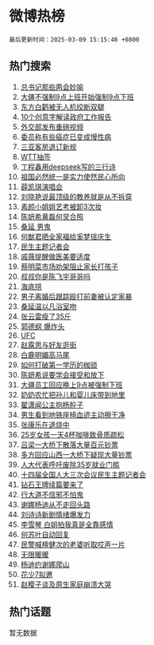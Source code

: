 # 微博热榜

`最后更新时间：2025-03-09 15:15:46 +0800`

## 热门搜索

1. [总书记那些两会妙喻](https://m.weibo.cn/search?containerid=100103type%3D1%26t%3D10%26q%3D%23%E6%80%BB%E4%B9%A6%E8%AE%B0%E9%82%A3%E4%BA%9B%E4%B8%A4%E4%BC%9A%E5%A6%99%E5%96%BB%23&stream_entry_id=51&isnewpage=1&extparam=seat%3D1%26pos%3D0%26cate%3D10103%26dgr%3D0%26q%3D%2523%25E6%2580%25BB%25E4%25B9%25A6%25E8%25AE%25B0%25E9%2582%25A3%25E4%25BA%259B%25E4%25B8%25A4%25E4%25BC%259A%25E5%25A6%2599%25E5%2596%25BB%2523%26filter_type%3Drealtimehot%26stream_entry_id%3D51%26c_type%3D51%26display_time%3D1741504545%26pre_seqid%3D17415045453750328937201)
1. [大疆不强制9点上班开始强制9点下班](https://m.weibo.cn/search?containerid=100103type%3D1%26t%3D10%26q%3D%23%E5%A4%A7%E7%96%86%E4%B8%8D%E5%BC%BA%E5%88%B69%E7%82%B9%E4%B8%8A%E7%8F%AD%E5%BC%80%E5%A7%8B%E5%BC%BA%E5%88%B69%E7%82%B9%E4%B8%8B%E7%8F%AD%23&stream_entry_id=31&isnewpage=1&extparam=seat%3D1%26q%3D%2523%25E5%25A4%25A7%25E7%2596%2586%25E4%25B8%258D%25E5%25BC%25BA%25E5%2588%25B69%25E7%2582%25B9%25E4%25B8%258A%25E7%258F%25AD%25E5%25BC%2580%25E5%25A7%258B%25E5%25BC%25BA%25E5%2588%25B69%25E7%2582%25B9%25E4%25B8%258B%25E7%258F%25AD%2523%26cate%3D5001%26dgr%3D0%26stream_entry_id%3D31%26realpos%3D1%26pos%3D0%26lcate%3D5001%26band_rank%3D1%26filter_type%3Drealtimehot%26flag%3D2%26c_type%3D31%26display_time%3D1741504545%26pre_seqid%3D17415045453750328937201)
1. [东方白鹳被无人机绞断双腿](https://m.weibo.cn/search?containerid=100103type%3D1%26t%3D10%26q%3D%23%E4%B8%9C%E6%96%B9%E7%99%BD%E9%B9%B3%E8%A2%AB%E6%97%A0%E4%BA%BA%E6%9C%BA%E7%BB%9E%E6%96%AD%E5%8F%8C%E8%85%BF%23&stream_entry_id=31&isnewpage=1&extparam=seat%3D1%26q%3D%2523%25E4%25B8%259C%25E6%2596%25B9%25E7%2599%25BD%25E9%25B9%25B3%25E8%25A2%25AB%25E6%2597%25A0%25E4%25BA%25BA%25E6%259C%25BA%25E7%25BB%259E%25E6%2596%25AD%25E5%258F%258C%25E8%2585%25BF%2523%26cate%3D5001%26dgr%3D0%26stream_entry_id%3D31%26realpos%3D2%26pos%3D1%26lcate%3D5001%26band_rank%3D2%26filter_type%3Drealtimehot%26flag%3D1%26c_type%3D31%26display_time%3D1741504545%26pre_seqid%3D17415045453750328937201)
1. [10个创意字解读政府工作报告](https://m.weibo.cn/search?containerid=100103type%3D1%26t%3D10%26q%3D%2310%E4%B8%AA%E5%88%9B%E6%84%8F%E5%AD%97%E8%A7%A3%E8%AF%BB%E6%94%BF%E5%BA%9C%E5%B7%A5%E4%BD%9C%E6%8A%A5%E5%91%8A%23&stream_entry_id=31&isnewpage=1&extparam=seat%3D1%26q%3D%252310%25E4%25B8%25AA%25E5%2588%259B%25E6%2584%258F%25E5%25AD%2597%25E8%25A7%25A3%25E8%25AF%25BB%25E6%2594%25BF%25E5%25BA%259C%25E5%25B7%25A5%25E4%25BD%259C%25E6%258A%25A5%25E5%2591%258A%2523%26cate%3D5001%26dgr%3D0%26stream_entry_id%3D31%26realpos%3D3%26pos%3D2%26lcate%3D5001%26band_rank%3D3%26filter_type%3Drealtimehot%26flag%3D0%26c_type%3D31%26display_time%3D1741504545%26pre_seqid%3D17415045453750328937201)
1. [外交部发布重磅视频](https://m.weibo.cn/search?containerid=100103type%3D1%26t%3D10%26q%3D%23%E5%A4%96%E4%BA%A4%E9%83%A8%E5%8F%91%E5%B8%83%E9%87%8D%E7%A3%85%E8%A7%86%E9%A2%91%23&stream_entry_id=31&isnewpage=1&extparam=seat%3D1%26q%3D%2523%25E5%25A4%2596%25E4%25BA%25A4%25E9%2583%25A8%25E5%258F%2591%25E5%25B8%2583%25E9%2587%258D%25E7%25A3%2585%25E8%25A7%2586%25E9%25A2%2591%2523%26cate%3D5001%26dgr%3D0%26stream_entry_id%3D31%26realpos%3D4%26pos%3D3%26lcate%3D5001%26band_rank%3D4%26filter_type%3Drealtimehot%26flag%3D1%26c_type%3D31%26display_time%3D1741504545%26pre_seqid%3D17415045453750328937201)
1. [委员称有些癌症已变成慢性病](https://m.weibo.cn/search?containerid=100103type%3D1%26t%3D10%26q%3D%23%E5%A7%94%E5%91%98%E7%A7%B0%E6%9C%89%E4%BA%9B%E7%99%8C%E7%97%87%E5%B7%B2%E5%8F%98%E6%88%90%E6%85%A2%E6%80%A7%E7%97%85%23&stream_entry_id=31&isnewpage=1&extparam=seat%3D1%26q%3D%2523%25E5%25A7%2594%25E5%2591%2598%25E7%25A7%25B0%25E6%259C%2589%25E4%25BA%259B%25E7%2599%258C%25E7%2597%2587%25E5%25B7%25B2%25E5%258F%2598%25E6%2588%2590%25E6%2585%25A2%25E6%2580%25A7%25E7%2597%2585%2523%26cate%3D5001%26dgr%3D0%26stream_entry_id%3D31%26realpos%3D5%26pos%3D4%26lcate%3D5001%26band_rank%3D5%26filter_type%3Drealtimehot%26flag%3D0%26c_type%3D31%26display_time%3D1741504545%26pre_seqid%3D17415045453750328937201)
1. [三亚客房退订新规](https://m.weibo.cn/search?containerid=100103type%3D1%26t%3D10%26q%3D%23%E4%B8%89%E4%BA%9A%E5%AE%A2%E6%88%BF%E9%80%80%E8%AE%A2%E6%96%B0%E8%A7%84%23&stream_entry_id=31&isnewpage=1&extparam=seat%3D1%26q%3D%2523%25E4%25B8%2589%25E4%25BA%259A%25E5%25AE%25A2%25E6%2588%25BF%25E9%2580%2580%25E8%25AE%25A2%25E6%2596%25B0%25E8%25A7%2584%2523%26cate%3D5001%26dgr%3D0%26stream_entry_id%3D31%26realpos%3D6%26pos%3D5%26lcate%3D5001%26band_rank%3D6%26filter_type%3Drealtimehot%26flag%3D0%26c_type%3D31%26display_time%3D1741504545%26pre_seqid%3D17415045453750328937201)
1. [WTT抽签](https://m.weibo.cn/search?containerid=100103type%3D1%26t%3D10%26q%3D%23WTT%E6%8A%BD%E7%AD%BE%23&stream_entry_id=31&isnewpage=1&extparam=seat%3D1%26q%3D%2523WTT%25E6%258A%25BD%25E7%25AD%25BE%2523%26cate%3D5001%26dgr%3D0%26stream_entry_id%3D31%26realpos%3D7%26pos%3D6%26lcate%3D5001%26band_rank%3D7%26filter_type%3Drealtimehot%26flag%3D1%26c_type%3D31%26display_time%3D1741504545%26pre_seqid%3D17415045453750328937201)
1. [丁程鑫用deepseek写的三行诗](https://m.weibo.cn/search?containerid=100103type%3D1%26t%3D10%26q%3D%23%E4%B8%81%E7%A8%8B%E9%91%AB%E7%94%A8deepseek%E5%86%99%E7%9A%84%E4%B8%89%E8%A1%8C%E8%AF%97%23&stream_entry_id=31&isnewpage=1&extparam=seat%3D1%26q%3D%2523%25E4%25B8%2581%25E7%25A8%258B%25E9%2591%25AB%25E7%2594%25A8deepseek%25E5%2586%2599%25E7%259A%2584%25E4%25B8%2589%25E8%25A1%258C%25E8%25AF%2597%2523%26cate%3D5001%26dgr%3D0%26stream_entry_id%3D31%26realpos%3D8%26pos%3D7%26lcate%3D5001%26band_rank%3D8%26filter_type%3Drealtimehot%26flag%3D0%26c_type%3D31%26display_time%3D1741504545%26pre_seqid%3D17415045453750328937201)
1. [祖国必然统一是实力使然民心所向](https://m.weibo.cn/search?containerid=100103type%3D1%26t%3D10%26q%3D%23%E7%A5%96%E5%9B%BD%E5%BF%85%E7%84%B6%E7%BB%9F%E4%B8%80%E6%98%AF%E5%AE%9E%E5%8A%9B%E4%BD%BF%E7%84%B6%E6%B0%91%E5%BF%83%E6%89%80%E5%90%91%23&stream_entry_id=31&isnewpage=1&extparam=seat%3D1%26q%3D%2523%25E7%25A5%2596%25E5%259B%25BD%25E5%25BF%2585%25E7%2584%25B6%25E7%25BB%259F%25E4%25B8%2580%25E6%2598%25AF%25E5%25AE%259E%25E5%258A%259B%25E4%25BD%25BF%25E7%2584%25B6%25E6%25B0%2591%25E5%25BF%2583%25E6%2589%2580%25E5%2590%2591%2523%26cate%3D5001%26dgr%3D0%26stream_entry_id%3D31%26realpos%3D9%26pos%3D8%26lcate%3D5001%26band_rank%3D9%26filter_type%3Drealtimehot%26flag%3D0%26c_type%3D31%26display_time%3D1741504545%26pre_seqid%3D17415045453750328937201)
1. [薛凯琪演唱会](https://m.weibo.cn/search?containerid=100103type%3D1%26t%3D10%26q%3D%E8%96%9B%E5%87%AF%E7%90%AA%E6%BC%94%E5%94%B1%E4%BC%9A&stream_entry_id=31&isnewpage=1&extparam=seat%3D1%26q%3D%25E8%2596%259B%25E5%2587%25AF%25E7%2590%25AA%25E6%25BC%2594%25E5%2594%25B1%25E4%25BC%259A%26cate%3D5001%26dgr%3D0%26stream_entry_id%3D31%26realpos%3D10%26pos%3D9%26lcate%3D5001%26band_rank%3D10%26filter_type%3Drealtimehot%26flag%3D0%26c_type%3D31%26display_time%3D1741504545%26pre_seqid%3D17415045453750328937201)
1. [刘晓艳说最顶级的教养就是从不拆穿](https://m.weibo.cn/search?containerid=100103type%3D1%26t%3D10%26q%3D%23%E5%88%98%E6%99%93%E8%89%B3%E8%AF%B4%E6%9C%80%E9%A1%B6%E7%BA%A7%E7%9A%84%E6%95%99%E5%85%BB%E5%B0%B1%E6%98%AF%E4%BB%8E%E4%B8%8D%E6%8B%86%E7%A9%BF%23&stream_entry_id=31&isnewpage=1&extparam=seat%3D1%26q%3D%2523%25E5%2588%2598%25E6%2599%2593%25E8%2589%25B3%25E8%25AF%25B4%25E6%259C%2580%25E9%25A1%25B6%25E7%25BA%25A7%25E7%259A%2584%25E6%2595%2599%25E5%2585%25BB%25E5%25B0%25B1%25E6%2598%25AF%25E4%25BB%258E%25E4%25B8%258D%25E6%258B%2586%25E7%25A9%25BF%2523%26cate%3D5001%26dgr%3D0%26stream_entry_id%3D31%26realpos%3D11%26pos%3D10%26lcate%3D5001%26band_rank%3D11%26filter_type%3Drealtimehot%26flag%3D1%26c_type%3D31%26display_time%3D1741504545%26pre_seqid%3D17415045453750328937201)
1. [素颜小姐姐艺考被卸3次妆](https://m.weibo.cn/search?containerid=100103type%3D1%26t%3D10%26q%3D%23%E7%B4%A0%E9%A2%9C%E5%B0%8F%E5%A7%90%E5%A7%90%E8%89%BA%E8%80%83%E8%A2%AB%E5%8D%B83%E6%AC%A1%E5%A6%86%23&stream_entry_id=31&isnewpage=1&extparam=seat%3D1%26q%3D%2523%25E7%25B4%25A0%25E9%25A2%259C%25E5%25B0%258F%25E5%25A7%2590%25E5%25A7%2590%25E8%2589%25BA%25E8%2580%2583%25E8%25A2%25AB%25E5%258D%25B83%25E6%25AC%25A1%25E5%25A6%2586%2523%26cate%3D5001%26dgr%3D0%26stream_entry_id%3D31%26realpos%3D12%26pos%3D11%26lcate%3D5001%26band_rank%3D12%26filter_type%3Drealtimehot%26flag%3D2%26c_type%3D31%26display_time%3D1741504545%26pre_seqid%3D17415045453750328937201)
1. [陈妍希黄磊何炅合照](https://m.weibo.cn/search?containerid=100103type%3D1%26t%3D10%26q%3D%23%E9%99%88%E5%A6%8D%E5%B8%8C%E9%BB%84%E7%A3%8A%E4%BD%95%E7%82%85%E5%90%88%E7%85%A7%23&stream_entry_id=31&isnewpage=1&extparam=seat%3D1%26q%3D%2523%25E9%2599%2588%25E5%25A6%258D%25E5%25B8%258C%25E9%25BB%2584%25E7%25A3%258A%25E4%25BD%2595%25E7%2582%2585%25E5%2590%2588%25E7%2585%25A7%2523%26cate%3D5001%26dgr%3D0%26stream_entry_id%3D31%26realpos%3D13%26pos%3D12%26lcate%3D5001%26band_rank%3D13%26filter_type%3Drealtimehot%26flag%3D1%26c_type%3D31%26display_time%3D1741504545%26pre_seqid%3D17415045453750328937201)
1. [桑延 男鬼](https://m.weibo.cn/search?containerid=100103type%3D1%26t%3D10%26q%3D%E6%A1%91%E5%BB%B6+%E7%94%B7%E9%AC%BC&stream_entry_id=31&isnewpage=1&extparam=seat%3D1%26q%3D%25E6%25A1%2591%25E5%25BB%25B6%2520%25E7%2594%25B7%25E9%25AC%25BC%26cate%3D5001%26dgr%3D0%26stream_entry_id%3D31%26realpos%3D14%26pos%3D13%26lcate%3D5001%26band_rank%3D14%26filter_type%3Drealtimehot%26flag%3D1%26c_type%3D31%26display_time%3D1741504545%26pre_seqid%3D17415045453750328937201)
1. [何猷君晒全家福给奚梦瑶庆生](https://m.weibo.cn/search?containerid=100103type%3D1%26t%3D10%26q%3D%23%E4%BD%95%E7%8C%B7%E5%90%9B%E6%99%92%E5%85%A8%E5%AE%B6%E7%A6%8F%E7%BB%99%E5%A5%9A%E6%A2%A6%E7%91%B6%E5%BA%86%E7%94%9F%23&stream_entry_id=31&isnewpage=1&extparam=seat%3D1%26q%3D%2523%25E4%25BD%2595%25E7%258C%25B7%25E5%2590%259B%25E6%2599%2592%25E5%2585%25A8%25E5%25AE%25B6%25E7%25A6%258F%25E7%25BB%2599%25E5%25A5%259A%25E6%25A2%25A6%25E7%2591%25B6%25E5%25BA%2586%25E7%2594%259F%2523%26cate%3D5001%26dgr%3D0%26stream_entry_id%3D31%26realpos%3D15%26pos%3D14%26lcate%3D5001%26band_rank%3D15%26filter_type%3Drealtimehot%26flag%3D2%26c_type%3D31%26display_time%3D1741504545%26pre_seqid%3D17415045453750328937201)
1. [民生主题记者会](https://m.weibo.cn/search?containerid=100103type%3D1%26t%3D10%26q%3D%23%E6%B0%91%E7%94%9F%E4%B8%BB%E9%A2%98%E8%AE%B0%E8%80%85%E4%BC%9A%23&stream_entry_id=31&isnewpage=1&extparam=seat%3D1%26q%3D%2523%25E6%25B0%2591%25E7%2594%259F%25E4%25B8%25BB%25E9%25A2%2598%25E8%25AE%25B0%25E8%2580%2585%25E4%25BC%259A%2523%26cate%3D5001%26dgr%3D0%26stream_entry_id%3D31%26realpos%3D16%26pos%3D15%26lcate%3D5001%26band_rank%3D16%26filter_type%3Drealtimehot%26flag%3D1%26c_type%3D31%26display_time%3D1741504545%26pre_seqid%3D17415045453750328937201)
1. [戚薇提醒做医美要适度](https://m.weibo.cn/search?containerid=100103type%3D1%26t%3D10%26q%3D%23%E6%88%9A%E8%96%87%E6%8F%90%E9%86%92%E5%81%9A%E5%8C%BB%E7%BE%8E%E8%A6%81%E9%80%82%E5%BA%A6%23&stream_entry_id=31&isnewpage=1&extparam=seat%3D1%26q%3D%2523%25E6%2588%259A%25E8%2596%2587%25E6%258F%2590%25E9%2586%2592%25E5%2581%259A%25E5%258C%25BB%25E7%25BE%258E%25E8%25A6%2581%25E9%2580%2582%25E5%25BA%25A6%2523%26cate%3D5001%26dgr%3D0%26stream_entry_id%3D31%26realpos%3D17%26pos%3D16%26lcate%3D5001%26band_rank%3D17%26filter_type%3Drealtimehot%26flag%3D2%26c_type%3D31%26display_time%3D1741504545%26pre_seqid%3D17415045453750328937201)
1. [蔡明菜市场劝架阻止家长打孩子](https://m.weibo.cn/search?containerid=100103type%3D1%26t%3D10%26q%3D%E8%94%A1%E6%98%8E%E8%8F%9C%E5%B8%82%E5%9C%BA%E5%8A%9D%E6%9E%B6%E9%98%BB%E6%AD%A2%E5%AE%B6%E9%95%BF%E6%89%93%E5%AD%A9%E5%AD%90&stream_entry_id=31&isnewpage=1&extparam=seat%3D1%26q%3D%25E8%2594%25A1%25E6%2598%258E%25E8%258F%259C%25E5%25B8%2582%25E5%259C%25BA%25E5%258A%259D%25E6%259E%25B6%25E9%2598%25BB%25E6%25AD%25A2%25E5%25AE%25B6%25E9%2595%25BF%25E6%2589%2593%25E5%25AD%25A9%25E5%25AD%2590%26cate%3D5001%26dgr%3D0%26stream_entry_id%3D31%26realpos%3D18%26pos%3D17%26lcate%3D5001%26band_rank%3D18%26filter_type%3Drealtimehot%26flag%3D2%26c_type%3D31%26display_time%3D1741504545%26pre_seqid%3D17415045453750328937201)
1. [叔叔你是陈飞宇哥哥吗](https://m.weibo.cn/search?containerid=100103type%3D1%26t%3D10%26q%3D%23%E5%8F%94%E5%8F%94%E4%BD%A0%E6%98%AF%E9%99%88%E9%A3%9E%E5%AE%87%E5%93%A5%E5%93%A5%E5%90%97%23&stream_entry_id=31&isnewpage=1&extparam=seat%3D1%26q%3D%2523%25E5%258F%2594%25E5%258F%2594%25E4%25BD%25A0%25E6%2598%25AF%25E9%2599%2588%25E9%25A3%259E%25E5%25AE%2587%25E5%2593%25A5%25E5%2593%25A5%25E5%2590%2597%2523%26cate%3D5001%26dgr%3D0%26stream_entry_id%3D31%26realpos%3D19%26pos%3D18%26lcate%3D5001%26band_rank%3D19%26filter_type%3Drealtimehot%26flag%3D1%26c_type%3D31%26display_time%3D1741504545%26pre_seqid%3D17415045453750328937201)
1. [海底捞](https://m.weibo.cn/search?containerid=100103type%3D1%26t%3D10%26q%3D%E6%B5%B7%E5%BA%95%E6%8D%9E&stream_entry_id=31&isnewpage=1&extparam=seat%3D1%26q%3D%25E6%25B5%25B7%25E5%25BA%2595%25E6%258D%259E%26cate%3D5001%26dgr%3D0%26stream_entry_id%3D31%26realpos%3D20%26pos%3D19%26lcate%3D5001%26band_rank%3D20%26filter_type%3Drealtimehot%26flag%3D2%26c_type%3D31%26display_time%3D1741504545%26pre_seqid%3D17415045453750328937201)
1. [男子离婚后跟踪殴打前妻被认定家暴](https://m.weibo.cn/search?containerid=100103type%3D1%26t%3D10%26q%3D%23%E7%94%B7%E5%AD%90%E7%A6%BB%E5%A9%9A%E5%90%8E%E8%B7%9F%E8%B8%AA%E6%AE%B4%E6%89%93%E5%89%8D%E5%A6%BB%E8%A2%AB%E8%AE%A4%E5%AE%9A%E5%AE%B6%E6%9A%B4%23&stream_entry_id=31&isnewpage=1&extparam=seat%3D1%26q%3D%2523%25E7%2594%25B7%25E5%25AD%2590%25E7%25A6%25BB%25E5%25A9%259A%25E5%2590%258E%25E8%25B7%259F%25E8%25B8%25AA%25E6%25AE%25B4%25E6%2589%2593%25E5%2589%258D%25E5%25A6%25BB%25E8%25A2%25AB%25E8%25AE%25A4%25E5%25AE%259A%25E5%25AE%25B6%25E6%259A%25B4%2523%26cate%3D5001%26dgr%3D0%26stream_entry_id%3D31%26realpos%3D21%26pos%3D20%26lcate%3D5001%26band_rank%3D21%26filter_type%3Drealtimehot%26flag%3D1%26c_type%3D31%26display_time%3D1741504545%26pre_seqid%3D17415045453750328937201)
1. [桑延温以凡浴室吻](https://m.weibo.cn/search?containerid=100103type%3D1%26t%3D10%26q%3D%23%E6%A1%91%E5%BB%B6%E6%B8%A9%E4%BB%A5%E5%87%A1%E6%B5%B4%E5%AE%A4%E5%90%BB%23&stream_entry_id=31&isnewpage=1&extparam=seat%3D1%26q%3D%2523%25E6%25A1%2591%25E5%25BB%25B6%25E6%25B8%25A9%25E4%25BB%25A5%25E5%2587%25A1%25E6%25B5%25B4%25E5%25AE%25A4%25E5%2590%25BB%2523%26cate%3D5001%26dgr%3D0%26stream_entry_id%3D31%26realpos%3D22%26pos%3D21%26lcate%3D5001%26band_rank%3D22%26filter_type%3Drealtimehot%26flag%3D2%26c_type%3D31%26display_time%3D1741504545%26pre_seqid%3D17415045453750328937201)
1. [张云雷瘦了35斤](https://m.weibo.cn/search?containerid=100103type%3D1%26t%3D10%26q%3D%23%E5%BC%A0%E4%BA%91%E9%9B%B7%E7%98%A6%E4%BA%8635%E6%96%A4%23&stream_entry_id=31&isnewpage=1&extparam=seat%3D1%26q%3D%2523%25E5%25BC%25A0%25E4%25BA%2591%25E9%259B%25B7%25E7%2598%25A6%25E4%25BA%258635%25E6%2596%25A4%2523%26cate%3D5001%26dgr%3D0%26stream_entry_id%3D31%26realpos%3D23%26pos%3D22%26lcate%3D5001%26band_rank%3D23%26filter_type%3Drealtimehot%26flag%3D2%26c_type%3D31%26display_time%3D1741504545%26pre_seqid%3D17415045453750328937201)
1. [郭德纲 爆炸头](https://m.weibo.cn/search?containerid=100103type%3D1%26t%3D10%26q%3D%E9%83%AD%E5%BE%B7%E7%BA%B2+%E7%88%86%E7%82%B8%E5%A4%B4&stream_entry_id=31&isnewpage=1&extparam=seat%3D1%26q%3D%25E9%2583%25AD%25E5%25BE%25B7%25E7%25BA%25B2%2520%25E7%2588%2586%25E7%2582%25B8%25E5%25A4%25B4%26cate%3D5001%26dgr%3D0%26stream_entry_id%3D31%26realpos%3D24%26pos%3D23%26lcate%3D5001%26band_rank%3D24%26filter_type%3Drealtimehot%26flag%3D2%26c_type%3D31%26display_time%3D1741504545%26pre_seqid%3D17415045453750328937201)
1. [UFC](https://m.weibo.cn/search?containerid=100103type%3D1%26t%3D10%26q%3DUFC&stream_entry_id=31&isnewpage=1&extparam=seat%3D1%26q%3DUFC%26cate%3D5001%26dgr%3D0%26stream_entry_id%3D31%26realpos%3D25%26pos%3D24%26lcate%3D5001%26band_rank%3D25%26filter_type%3Drealtimehot%26flag%3D1%26c_type%3D31%26display_time%3D1741504545%26pre_seqid%3D17415045453750328937201)
1. [赵露思与好友逛街](https://m.weibo.cn/search?containerid=100103type%3D1%26t%3D10%26q%3D%23%E8%B5%B5%E9%9C%B2%E6%80%9D%E4%B8%8E%E5%A5%BD%E5%8F%8B%E9%80%9B%E8%A1%97%23&stream_entry_id=31&isnewpage=1&extparam=seat%3D1%26q%3D%2523%25E8%25B5%25B5%25E9%259C%25B2%25E6%2580%259D%25E4%25B8%258E%25E5%25A5%25BD%25E5%258F%258B%25E9%2580%259B%25E8%25A1%2597%2523%26cate%3D5001%26dgr%3D0%26stream_entry_id%3D31%26realpos%3D26%26pos%3D25%26lcate%3D5001%26band_rank%3D26%26filter_type%3Drealtimehot%26flag%3D0%26c_type%3D31%26display_time%3D1741504545%26pre_seqid%3D17415045453750328937201)
1. [白鹿明媚高马尾](https://m.weibo.cn/search?containerid=100103type%3D1%26t%3D10%26q%3D%23%E7%99%BD%E9%B9%BF%E6%98%8E%E5%AA%9A%E9%AB%98%E9%A9%AC%E5%B0%BE%23&stream_entry_id=31&isnewpage=1&extparam=seat%3D1%26q%3D%2523%25E7%2599%25BD%25E9%25B9%25BF%25E6%2598%258E%25E5%25AA%259A%25E9%25AB%2598%25E9%25A9%25AC%25E5%25B0%25BE%2523%26cate%3D5001%26dgr%3D0%26stream_entry_id%3D31%26realpos%3D27%26pos%3D26%26lcate%3D5001%26band_rank%3D27%26filter_type%3Drealtimehot%26flag%3D1%26c_type%3D31%26display_time%3D1741504545%26pre_seqid%3D17415045453750328937201)
1. [如何打破第一学历的枷锁](https://m.weibo.cn/search?containerid=100103type%3D1%26t%3D10%26q%3D%23%E5%A6%82%E4%BD%95%E6%89%93%E7%A0%B4%E7%AC%AC%E4%B8%80%E5%AD%A6%E5%8E%86%E7%9A%84%E6%9E%B7%E9%94%81%23&stream_entry_id=31&isnewpage=1&extparam=seat%3D1%26q%3D%2523%25E5%25A6%2582%25E4%25BD%2595%25E6%2589%2593%25E7%25A0%25B4%25E7%25AC%25AC%25E4%25B8%2580%25E5%25AD%25A6%25E5%258E%2586%25E7%259A%2584%25E6%259E%25B7%25E9%2594%2581%2523%26cate%3D5001%26dgr%3D0%26stream_entry_id%3D31%26realpos%3D28%26pos%3D27%26lcate%3D5001%26band_rank%3D28%26filter_type%3Drealtimehot%26flag%3D0%26c_type%3D31%26display_time%3D1741504545%26pre_seqid%3D17415045453750328937201)
1. [陈妍希说要学会接受和放下](https://m.weibo.cn/search?containerid=100103type%3D1%26t%3D10%26q%3D%23%E9%99%88%E5%A6%8D%E5%B8%8C%E8%AF%B4%E8%A6%81%E5%AD%A6%E4%BC%9A%E6%8E%A5%E5%8F%97%E5%92%8C%E6%94%BE%E4%B8%8B%23&stream_entry_id=31&isnewpage=1&extparam=seat%3D1%26q%3D%2523%25E9%2599%2588%25E5%25A6%258D%25E5%25B8%258C%25E8%25AF%25B4%25E8%25A6%2581%25E5%25AD%25A6%25E4%25BC%259A%25E6%258E%25A5%25E5%258F%2597%25E5%2592%258C%25E6%2594%25BE%25E4%25B8%258B%2523%26cate%3D5001%26dgr%3D0%26stream_entry_id%3D31%26realpos%3D29%26pos%3D28%26lcate%3D5001%26band_rank%3D29%26filter_type%3Drealtimehot%26flag%3D1%26c_type%3D31%26display_time%3D1741504545%26pre_seqid%3D17415045453750328937201)
1. [大疆员工回应晚上9点被强制下班](https://m.weibo.cn/search?containerid=100103type%3D1%26t%3D10%26q%3D%23%E5%A4%A7%E7%96%86%E5%91%98%E5%B7%A5%E5%9B%9E%E5%BA%94%E6%99%9A%E4%B8%8A9%E7%82%B9%E8%A2%AB%E5%BC%BA%E5%88%B6%E4%B8%8B%E7%8F%AD%23&stream_entry_id=31&isnewpage=1&extparam=seat%3D1%26q%3D%2523%25E5%25A4%25A7%25E7%2596%2586%25E5%2591%2598%25E5%25B7%25A5%25E5%259B%259E%25E5%25BA%2594%25E6%2599%259A%25E4%25B8%258A9%25E7%2582%25B9%25E8%25A2%25AB%25E5%25BC%25BA%25E5%2588%25B6%25E4%25B8%258B%25E7%258F%25AD%2523%26cate%3D5001%26dgr%3D0%26stream_entry_id%3D31%26realpos%3D30%26pos%3D29%26lcate%3D5001%26band_rank%3D30%26filter_type%3Drealtimehot%26flag%3D1%26c_type%3D31%26display_time%3D1741504545%26pre_seqid%3D17415045453750328937201)
1. [奶奶农忙把孙儿和婴儿床带到地里](https://m.weibo.cn/search?containerid=100103type%3D1%26t%3D10%26q%3D%23%E5%A5%B6%E5%A5%B6%E5%86%9C%E5%BF%99%E6%8A%8A%E5%AD%99%E5%84%BF%E5%92%8C%E5%A9%B4%E5%84%BF%E5%BA%8A%E5%B8%A6%E5%88%B0%E5%9C%B0%E9%87%8C%23&stream_entry_id=31&isnewpage=1&extparam=seat%3D1%26q%3D%2523%25E5%25A5%25B6%25E5%25A5%25B6%25E5%2586%259C%25E5%25BF%2599%25E6%258A%258A%25E5%25AD%2599%25E5%2584%25BF%25E5%2592%258C%25E5%25A9%25B4%25E5%2584%25BF%25E5%25BA%258A%25E5%25B8%25A6%25E5%2588%25B0%25E5%259C%25B0%25E9%2587%258C%2523%26cate%3D5001%26dgr%3D0%26stream_entry_id%3D31%26realpos%3D31%26pos%3D30%26lcate%3D5001%26band_rank%3D31%26filter_type%3Drealtimehot%26flag%3D1%26c_type%3D31%26display_time%3D1741504545%26pre_seqid%3D17415045453750328937201)
1. [翟潇闻公主抱杨肸子](https://m.weibo.cn/search?containerid=100103type%3D1%26t%3D10%26q%3D%23%E7%BF%9F%E6%BD%87%E9%97%BB%E5%85%AC%E4%B8%BB%E6%8A%B1%E6%9D%A8%E8%82%B8%E5%AD%90%23&stream_entry_id=31&isnewpage=1&extparam=seat%3D1%26q%3D%2523%25E7%25BF%259F%25E6%25BD%2587%25E9%2597%25BB%25E5%2585%25AC%25E4%25B8%25BB%25E6%258A%25B1%25E6%259D%25A8%25E8%2582%25B8%25E5%25AD%2590%2523%26cate%3D5001%26dgr%3D0%26stream_entry_id%3D31%26realpos%3D32%26pos%3D31%26lcate%3D5001%26band_rank%3D32%26filter_type%3Drealtimehot%26flag%3D1%26c_type%3D31%26display_time%3D1741504545%26pre_seqid%3D17415045453750328937201)
1. [男生看到地铁座椅血迹主动擦干净](https://m.weibo.cn/search?containerid=100103type%3D1%26t%3D10%26q%3D%23%E7%94%B7%E7%94%9F%E7%9C%8B%E5%88%B0%E5%9C%B0%E9%93%81%E5%BA%A7%E6%A4%85%E8%A1%80%E8%BF%B9%E4%B8%BB%E5%8A%A8%E6%93%A6%E5%B9%B2%E5%87%80%23&stream_entry_id=31&isnewpage=1&extparam=seat%3D1%26q%3D%2523%25E7%2594%25B7%25E7%2594%259F%25E7%259C%258B%25E5%2588%25B0%25E5%259C%25B0%25E9%2593%2581%25E5%25BA%25A7%25E6%25A4%2585%25E8%25A1%2580%25E8%25BF%25B9%25E4%25B8%25BB%25E5%258A%25A8%25E6%2593%25A6%25E5%25B9%25B2%25E5%2587%2580%2523%26cate%3D5001%26dgr%3D0%26stream_entry_id%3D31%26realpos%3D33%26pos%3D32%26lcate%3D5001%26band_rank%3D33%26filter_type%3Drealtimehot%26flag%3D1%26c_type%3D31%26display_time%3D1741504545%26pre_seqid%3D17415045453750328937201)
1. [张康乐在退烧中](https://m.weibo.cn/search?containerid=100103type%3D1%26t%3D10%26q%3D%23%E5%BC%A0%E5%BA%B7%E4%B9%90%E5%9C%A8%E9%80%80%E7%83%A7%E4%B8%AD%23&stream_entry_id=31&isnewpage=1&extparam=seat%3D1%26q%3D%2523%25E5%25BC%25A0%25E5%25BA%25B7%25E4%25B9%2590%25E5%259C%25A8%25E9%2580%2580%25E7%2583%25A7%25E4%25B8%25AD%2523%26cate%3D5001%26dgr%3D0%26stream_entry_id%3D31%26realpos%3D34%26pos%3D33%26lcate%3D5001%26band_rank%3D34%26filter_type%3Drealtimehot%26flag%3D1%26c_type%3D31%26display_time%3D1741504545%26pre_seqid%3D17415045453750328937201)
1. [25岁女孩一天4杯咖啡致骨质疏松](https://m.weibo.cn/search?containerid=100103type%3D1%26t%3D10%26q%3D%2325%E5%B2%81%E5%A5%B3%E5%AD%A9%E4%B8%80%E5%A4%A94%E6%9D%AF%E5%92%96%E5%95%A1%E8%87%B4%E9%AA%A8%E8%B4%A8%E7%96%8F%E6%9D%BE%23&stream_entry_id=31&isnewpage=1&extparam=seat%3D1%26q%3D%252325%25E5%25B2%2581%25E5%25A5%25B3%25E5%25AD%25A9%25E4%25B8%2580%25E5%25A4%25A94%25E6%259D%25AF%25E5%2592%2596%25E5%2595%25A1%25E8%2587%25B4%25E9%25AA%25A8%25E8%25B4%25A8%25E7%2596%258F%25E6%259D%25BE%2523%26cate%3D5001%26dgr%3D0%26stream_entry_id%3D31%26realpos%3D35%26pos%3D34%26lcate%3D5001%26band_rank%3D35%26filter_type%3Drealtimehot%26flag%3D0%26c_type%3D31%26display_time%3D1741504545%26pre_seqid%3D17415045453750328937201)
1. [吕梁一大桥下散落大量百元钞票](https://m.weibo.cn/search?containerid=100103type%3D1%26t%3D10%26q%3D%23%E5%90%95%E6%A2%81%E4%B8%80%E5%A4%A7%E6%A1%A5%E4%B8%8B%E6%95%A3%E8%90%BD%E5%A4%A7%E9%87%8F%E7%99%BE%E5%85%83%E9%92%9E%E7%A5%A8%23&stream_entry_id=31&isnewpage=1&extparam=seat%3D1%26q%3D%2523%25E5%2590%2595%25E6%25A2%2581%25E4%25B8%2580%25E5%25A4%25A7%25E6%25A1%25A5%25E4%25B8%258B%25E6%2595%25A3%25E8%2590%25BD%25E5%25A4%25A7%25E9%2587%258F%25E7%2599%25BE%25E5%2585%2583%25E9%2592%259E%25E7%25A5%25A8%2523%26cate%3D5001%26dgr%3D0%26stream_entry_id%3D31%26realpos%3D36%26pos%3D35%26lcate%3D5001%26band_rank%3D36%26filter_type%3Drealtimehot%26flag%3D1%26c_type%3D31%26display_time%3D1741504545%26pre_seqid%3D17415045453750328937201)
1. [多方回应山西一大桥下疑现大量钞票](https://m.weibo.cn/search?containerid=100103type%3D1%26t%3D10%26q%3D%23%E5%A4%9A%E6%96%B9%E5%9B%9E%E5%BA%94%E5%B1%B1%E8%A5%BF%E4%B8%80%E5%A4%A7%E6%A1%A5%E4%B8%8B%E7%96%91%E7%8E%B0%E5%A4%A7%E9%87%8F%E9%92%9E%E7%A5%A8%23&stream_entry_id=31&isnewpage=1&extparam=seat%3D1%26q%3D%2523%25E5%25A4%259A%25E6%2596%25B9%25E5%259B%259E%25E5%25BA%2594%25E5%25B1%25B1%25E8%25A5%25BF%25E4%25B8%2580%25E5%25A4%25A7%25E6%25A1%25A5%25E4%25B8%258B%25E7%2596%2591%25E7%258E%25B0%25E5%25A4%25A7%25E9%2587%258F%25E9%2592%259E%25E7%25A5%25A8%2523%26cate%3D5001%26dgr%3D0%26stream_entry_id%3D31%26realpos%3D37%26pos%3D36%26lcate%3D5001%26band_rank%3D37%26filter_type%3Drealtimehot%26flag%3D1%26c_type%3D31%26display_time%3D1741504545%26pre_seqid%3D17415045453750328937201)
1. [人大代表呼吁废除35岁就业门槛](https://m.weibo.cn/search?containerid=100103type%3D1%26t%3D10%26q%3D%23%E4%BA%BA%E5%A4%A7%E4%BB%A3%E8%A1%A8%E5%91%BC%E5%90%81%E5%BA%9F%E9%99%A435%E5%B2%81%E5%B0%B1%E4%B8%9A%E9%97%A8%E6%A7%9B%23&stream_entry_id=31&isnewpage=1&extparam=seat%3D1%26q%3D%2523%25E4%25BA%25BA%25E5%25A4%25A7%25E4%25BB%25A3%25E8%25A1%25A8%25E5%2591%25BC%25E5%2590%2581%25E5%25BA%259F%25E9%2599%25A435%25E5%25B2%2581%25E5%25B0%25B1%25E4%25B8%259A%25E9%2597%25A8%25E6%25A7%259B%2523%26cate%3D5001%26dgr%3D0%26stream_entry_id%3D31%26realpos%3D38%26pos%3D37%26lcate%3D5001%26band_rank%3D38%26filter_type%3Drealtimehot%26flag%3D0%26c_type%3D31%26display_time%3D1741504545%26pre_seqid%3D17415045453750328937201)
1. [十四届全国人大三次会议民生主题记者会](https://m.weibo.cn/search?containerid=100103type%3D1%26t%3D10%26q%3D%23%E5%8D%81%E5%9B%9B%E5%B1%8A%E5%85%A8%E5%9B%BD%E4%BA%BA%E5%A4%A7%E4%B8%89%E6%AC%A1%E4%BC%9A%E8%AE%AE%E6%B0%91%E7%94%9F%E4%B8%BB%E9%A2%98%E8%AE%B0%E8%80%85%E4%BC%9A%23&stream_entry_id=31&isnewpage=1&extparam=seat%3D1%26q%3D%2523%25E5%258D%2581%25E5%259B%259B%25E5%25B1%258A%25E5%2585%25A8%25E5%259B%25BD%25E4%25BA%25BA%25E5%25A4%25A7%25E4%25B8%2589%25E6%25AC%25A1%25E4%25BC%259A%25E8%25AE%25AE%25E6%25B0%2591%25E7%2594%259F%25E4%25B8%25BB%25E9%25A2%2598%25E8%25AE%25B0%25E8%2580%2585%25E4%25BC%259A%2523%26cate%3D5001%26dgr%3D0%26stream_entry_id%3D31%26realpos%3D39%26pos%3D38%26lcate%3D5001%26band_rank%3D39%26filter_type%3Drealtimehot%26flag%3D1%26c_type%3D31%26display_time%3D1741504545%26pre_seqid%3D17415045453750328937201)
1. [钻石王牌续篇要来了](https://m.weibo.cn/search?containerid=100103type%3D1%26t%3D10%26q%3D%E9%92%BB%E7%9F%B3%E7%8E%8B%E7%89%8C%E7%BB%AD%E7%AF%87%E8%A6%81%E6%9D%A5%E4%BA%86&stream_entry_id=31&isnewpage=1&extparam=seat%3D1%26q%3D%25E9%2592%25BB%25E7%259F%25B3%25E7%258E%258B%25E7%2589%258C%25E7%25BB%25AD%25E7%25AF%2587%25E8%25A6%2581%25E6%259D%25A5%25E4%25BA%2586%26cate%3D5001%26dgr%3D0%26stream_entry_id%3D31%26realpos%3D40%26pos%3D39%26lcate%3D5001%26band_rank%3D40%26filter_type%3Drealtimehot%26flag%3D1%26c_type%3D31%26display_time%3D1741504545%26pre_seqid%3D17415045453750328937201)
1. [行大道不信邪不怕鬼](https://m.weibo.cn/search?containerid=100103type%3D1%26t%3D10%26q%3D%23%E8%A1%8C%E5%A4%A7%E9%81%93%E4%B8%8D%E4%BF%A1%E9%82%AA%E4%B8%8D%E6%80%95%E9%AC%BC%23&stream_entry_id=31&isnewpage=1&extparam=seat%3D1%26q%3D%2523%25E8%25A1%258C%25E5%25A4%25A7%25E9%2581%2593%25E4%25B8%258D%25E4%25BF%25A1%25E9%2582%25AA%25E4%25B8%258D%25E6%2580%2595%25E9%25AC%25BC%2523%26cate%3D5001%26dgr%3D0%26stream_entry_id%3D31%26realpos%3D41%26pos%3D40%26lcate%3D5001%26band_rank%3D41%26filter_type%3Drealtimehot%26flag%3D0%26c_type%3D31%26display_time%3D1741504545%26pre_seqid%3D17415045453750328937201)
1. [谢娜杨迪从不走回头路](https://m.weibo.cn/search?containerid=100103type%3D1%26t%3D10%26q%3D%23%E8%B0%A2%E5%A8%9C%E6%9D%A8%E8%BF%AA%E4%BB%8E%E4%B8%8D%E8%B5%B0%E5%9B%9E%E5%A4%B4%E8%B7%AF%23&stream_entry_id=31&isnewpage=1&extparam=seat%3D1%26q%3D%2523%25E8%25B0%25A2%25E5%25A8%259C%25E6%259D%25A8%25E8%25BF%25AA%25E4%25BB%258E%25E4%25B8%258D%25E8%25B5%25B0%25E5%259B%259E%25E5%25A4%25B4%25E8%25B7%25AF%2523%26cate%3D5001%26dgr%3D0%26stream_entry_id%3D31%26realpos%3D42%26pos%3D41%26lcate%3D5001%26band_rank%3D42%26filter_type%3Drealtimehot%26flag%3D1%26c_type%3D31%26display_time%3D1741504545%26pre_seqid%3D17415045453750328937201)
1. [刘诗诗新剧情绪爆发力](https://m.weibo.cn/search?containerid=100103type%3D1%26t%3D10%26q%3D%23%E5%88%98%E8%AF%97%E8%AF%97%E6%96%B0%E5%89%A7%E6%83%85%E7%BB%AA%E7%88%86%E5%8F%91%E5%8A%9B%23&stream_entry_id=31&isnewpage=1&extparam=seat%3D1%26q%3D%2523%25E5%2588%2598%25E8%25AF%2597%25E8%25AF%2597%25E6%2596%25B0%25E5%2589%25A7%25E6%2583%2585%25E7%25BB%25AA%25E7%2588%2586%25E5%258F%2591%25E5%258A%259B%2523%26cate%3D5001%26dgr%3D0%26stream_entry_id%3D31%26realpos%3D43%26pos%3D42%26lcate%3D5001%26band_rank%3D43%26filter_type%3Drealtimehot%26flag%3D0%26c_type%3D31%26display_time%3D1741504545%26pre_seqid%3D17415045453750328937201)
1. [李雪琴 白姐拍我真是全靠感情](https://m.weibo.cn/search?containerid=100103type%3D1%26t%3D10%26q%3D%E6%9D%8E%E9%9B%AA%E7%90%B4+%E7%99%BD%E5%A7%90%E6%8B%8D%E6%88%91%E7%9C%9F%E6%98%AF%E5%85%A8%E9%9D%A0%E6%84%9F%E6%83%85&stream_entry_id=31&isnewpage=1&extparam=seat%3D1%26q%3D%25E6%259D%258E%25E9%259B%25AA%25E7%2590%25B4%2520%25E7%2599%25BD%25E5%25A7%2590%25E6%258B%258D%25E6%2588%2591%25E7%259C%259F%25E6%2598%25AF%25E5%2585%25A8%25E9%259D%25A0%25E6%2584%259F%25E6%2583%2585%26cate%3D5001%26dgr%3D0%26stream_entry_id%3D31%26realpos%3D44%26pos%3D43%26lcate%3D5001%26band_rank%3D44%26filter_type%3Drealtimehot%26flag%3D1%26c_type%3D31%26display_time%3D1741504545%26pre_seqid%3D17415045453750328937201)
1. [何苏叶自动回复](https://m.weibo.cn/search?containerid=100103type%3D1%26t%3D10%26q%3D%E4%BD%95%E8%8B%8F%E5%8F%B6%E8%87%AA%E5%8A%A8%E5%9B%9E%E5%A4%8D&stream_entry_id=31&isnewpage=1&extparam=seat%3D1%26q%3D%25E4%25BD%2595%25E8%258B%258F%25E5%258F%25B6%25E8%2587%25AA%25E5%258A%25A8%25E5%259B%259E%25E5%25A4%258D%26cate%3D5001%26dgr%3D0%26stream_entry_id%3D31%26realpos%3D45%26pos%3D44%26lcate%3D5001%26band_rank%3D45%26filter_type%3Drealtimehot%26flag%3D1%26c_type%3D31%26display_time%3D1741504545%26pre_seqid%3D17415045453750328937201)
1. [民警喊檀健次的老婆听取哎声一片](https://m.weibo.cn/search?containerid=100103type%3D1%26t%3D10%26q%3D%23%E6%B0%91%E8%AD%A6%E5%96%8A%E6%AA%80%E5%81%A5%E6%AC%A1%E7%9A%84%E8%80%81%E5%A9%86%E5%90%AC%E5%8F%96%E5%93%8E%E5%A3%B0%E4%B8%80%E7%89%87%23&stream_entry_id=31&isnewpage=1&extparam=seat%3D1%26q%3D%2523%25E6%25B0%2591%25E8%25AD%25A6%25E5%2596%258A%25E6%25AA%2580%25E5%2581%25A5%25E6%25AC%25A1%25E7%259A%2584%25E8%2580%2581%25E5%25A9%2586%25E5%2590%25AC%25E5%258F%2596%25E5%2593%258E%25E5%25A3%25B0%25E4%25B8%2580%25E7%2589%2587%2523%26cate%3D5001%26dgr%3D0%26stream_entry_id%3D31%26realpos%3D46%26pos%3D45%26lcate%3D5001%26band_rank%3D46%26filter_type%3Drealtimehot%26flag%3D0%26c_type%3D31%26display_time%3D1741504545%26pre_seqid%3D17415045453750328937201)
1. [无限暖暖](https://m.weibo.cn/search?containerid=100103type%3D1%26t%3D10%26q%3D%23%E6%97%A0%E9%99%90%E6%9A%96%E6%9A%96%23&stream_entry_id=31&isnewpage=1&extparam=seat%3D1%26q%3D%2523%25E6%2597%25A0%25E9%2599%2590%25E6%259A%2596%25E6%259A%2596%2523%26cate%3D5001%26dgr%3D0%26stream_entry_id%3D31%26realpos%3D47%26pos%3D46%26lcate%3D5001%26band_rank%3D47%26filter_type%3Drealtimehot%26flag%3D0%26c_type%3D31%26display_time%3D1741504545%26pre_seqid%3D17415045453750328937201)
1. [杨迪约谢娜爬山](https://m.weibo.cn/search?containerid=100103type%3D1%26t%3D10%26q%3D%23%E6%9D%A8%E8%BF%AA%E7%BA%A6%E8%B0%A2%E5%A8%9C%E7%88%AC%E5%B1%B1%23&stream_entry_id=31&isnewpage=1&extparam=seat%3D1%26q%3D%2523%25E6%259D%25A8%25E8%25BF%25AA%25E7%25BA%25A6%25E8%25B0%25A2%25E5%25A8%259C%25E7%2588%25AC%25E5%25B1%25B1%2523%26cate%3D5001%26dgr%3D0%26stream_entry_id%3D31%26realpos%3D48%26pos%3D47%26lcate%3D5001%26band_rank%3D48%26filter_type%3Drealtimehot%26flag%3D0%26c_type%3D31%26display_time%3D1741504545%26pre_seqid%3D17415045453750328937201)
1. [花少7拟邀](https://m.weibo.cn/search?containerid=100103type%3D1%26t%3D10%26q%3D%23%E8%8A%B1%E5%B0%917%E6%8B%9F%E9%82%80%23&stream_entry_id=31&isnewpage=1&extparam=seat%3D1%26q%3D%2523%25E8%258A%25B1%25E5%25B0%25917%25E6%258B%259F%25E9%2582%2580%2523%26cate%3D5001%26dgr%3D0%26stream_entry_id%3D31%26realpos%3D49%26pos%3D48%26lcate%3D5001%26band_rank%3D49%26filter_type%3Drealtimehot%26flag%3D0%26c_type%3D31%26display_time%3D1741504545%26pre_seqid%3D17415045453750328937201)
1. [赵樱子谈及原生家庭崩溃大哭](https://m.weibo.cn/search?containerid=100103type%3D1%26t%3D10%26q%3D%23%E8%B5%B5%E6%A8%B1%E5%AD%90%E8%B0%88%E5%8F%8A%E5%8E%9F%E7%94%9F%E5%AE%B6%E5%BA%AD%E5%B4%A9%E6%BA%83%E5%A4%A7%E5%93%AD%23&stream_entry_id=31&isnewpage=1&extparam=seat%3D1%26q%3D%2523%25E8%25B5%25B5%25E6%25A8%25B1%25E5%25AD%2590%25E8%25B0%2588%25E5%258F%258A%25E5%258E%259F%25E7%2594%259F%25E5%25AE%25B6%25E5%25BA%25AD%25E5%25B4%25A9%25E6%25BA%2583%25E5%25A4%25A7%25E5%2593%25AD%2523%26cate%3D5001%26dgr%3D0%26stream_entry_id%3D31%26realpos%3D50%26pos%3D49%26lcate%3D5001%26band_rank%3D50%26filter_type%3Drealtimehot%26flag%3D0%26c_type%3D31%26display_time%3D1741504545%26pre_seqid%3D17415045453750328937201)

## 热门话题

暂无数据
